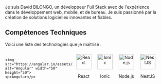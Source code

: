 Je suis David BILONGO, un développeur Full Stack avec de l'expérience dans le développement web, mobile, et de bureau. Je suis passionné par la création de solutions logicielles innovantes et fiables.

## Compétences Techniques
Voici une liste des technologies que je maîtrise :
<div style="display: flex; justify-content: center; align-items: center;">
 
    <img src="https://angular.io/assets/images/logos/angular/angular.png" alt="Angular" width="50" height="50">
    <p>Angular</p>

  <div style="text-align: center; margin: 10px;">
    <img src="https://upload.wikimedia.org/wikipedia/commons/a/a7/React-icon.svg" alt="React" width="50" height="50">
    <p>React</p>
  </div>
  <div style="text-align: center; margin: 10px;">
    <img src="https://static-00.iconduck.com/assets.00/ionic-icon-2048x2048-5z7cejbj.png" alt="Ionic" width="50" height="50">
    <p>Ionic</p>
  </div>
  <div style="text-align: center; margin: 10px;">
    <img src="https://upload.wikimedia.org/wikipedia/commons/d/d9/Node.js_logo.svg" alt="Node.js" width="50" height="50">
    <p>Node.js</p>
  </div>
  <div style="text-align: center; margin: 10px;">
    <img src="https://upload.wikimedia.org/wikipedia/commons/a/a8/NestJS.svg" alt="NestJS" width="50" height="50">
    <p>NestJS</p>
  </div>
</div>



